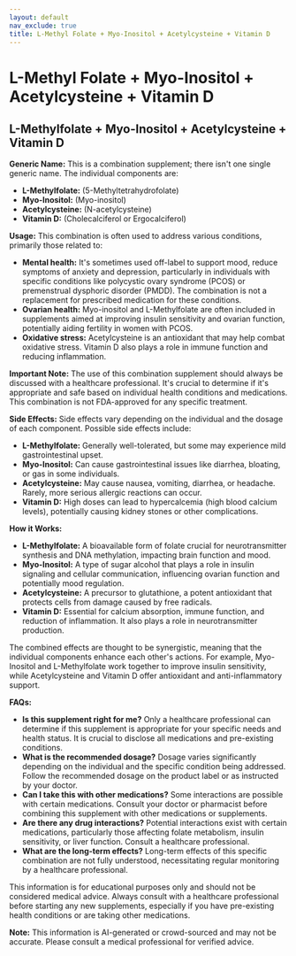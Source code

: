 ```yaml
---
layout: default
nav_exclude: true
title: L-Methyl Folate + Myo-Inositol + Acetylcysteine + Vitamin D
---
```


# L-Methyl Folate + Myo-Inositol + Acetylcysteine + Vitamin D

## L-Methylfolate + Myo-Inositol + Acetylcysteine + Vitamin D

**Generic Name:**  This is a combination supplement; there isn't one single generic name.  The individual components are:

* **L-Methylfolate:** (5-Methyltetrahydrofolate)
* **Myo-Inositol:** (Myo-inositol)
* **Acetylcysteine:** (N-acetylcysteine)
* **Vitamin D:** (Cholecalciferol or Ergocalciferol)

**Usage:** This combination is often used to address various conditions, primarily those related to:

* **Mental health:**  It's sometimes used off-label to support mood, reduce symptoms of anxiety and depression, particularly in individuals with specific conditions like polycystic ovary syndrome (PCOS) or premenstrual dysphoric disorder (PMDD).  The combination is not a replacement for prescribed medication for these conditions.
* **Ovarian health:** Myo-inositol and L-Methylfolate are often included in supplements aimed at improving insulin sensitivity and ovarian function, potentially aiding fertility in women with PCOS.
* **Oxidative stress:** Acetylcysteine is an antioxidant that may help combat oxidative stress.  Vitamin D also plays a role in immune function and reducing inflammation.

**Important Note:**  The use of this combination supplement should always be discussed with a healthcare professional.  It's crucial to determine if it's appropriate and safe based on individual health conditions and medications.  This combination is not FDA-approved for any specific treatment.


**Side Effects:** Side effects vary depending on the individual and the dosage of each component.  Possible side effects include:

* **L-Methylfolate:**  Generally well-tolerated, but some may experience mild gastrointestinal upset.
* **Myo-Inositol:**  Can cause gastrointestinal issues like diarrhea, bloating, or gas in some individuals.
* **Acetylcysteine:**  May cause nausea, vomiting, diarrhea, or headache.  Rarely, more serious allergic reactions can occur.
* **Vitamin D:**  High doses can lead to hypercalcemia (high blood calcium levels), potentially causing kidney stones or other complications.


**How it Works:**

* **L-Methylfolate:**  A bioavailable form of folate crucial for neurotransmitter synthesis and DNA methylation, impacting brain function and mood.
* **Myo-Inositol:**  A type of sugar alcohol that plays a role in insulin signaling and cellular communication, influencing ovarian function and potentially mood regulation.
* **Acetylcysteine:**  A precursor to glutathione, a potent antioxidant that protects cells from damage caused by free radicals.
* **Vitamin D:**  Essential for calcium absorption, immune function, and reduction of inflammation.  It also plays a role in neurotransmitter production.


The combined effects are thought to be synergistic, meaning that the individual components enhance each other's actions. For example, Myo-Inositol and L-Methylfolate work together to improve insulin sensitivity, while Acetylcysteine and Vitamin D offer antioxidant and anti-inflammatory support.

**FAQs:**

* **Is this supplement right for me?**  Only a healthcare professional can determine if this supplement is appropriate for your specific needs and health status.  It is crucial to disclose all medications and pre-existing conditions.
* **What is the recommended dosage?**  Dosage varies significantly depending on the individual and the specific condition being addressed.  Follow the recommended dosage on the product label or as instructed by your doctor.
* **Can I take this with other medications?**  Some interactions are possible with certain medications.  Consult your doctor or pharmacist before combining this supplement with other medications or supplements.
* **Are there any drug interactions?**  Potential interactions exist with certain medications, particularly those affecting folate metabolism, insulin sensitivity, or liver function. Consult a healthcare professional.
* **What are the long-term effects?**  Long-term effects of this specific combination are not fully understood, necessitating regular monitoring by a healthcare professional.


This information is for educational purposes only and should not be considered medical advice.  Always consult with a healthcare professional before starting any new supplements, especially if you have pre-existing health conditions or are taking other medications.


**Note:** This information is AI-generated or crowd-sourced and may not be accurate. Please consult a medical professional for verified advice.